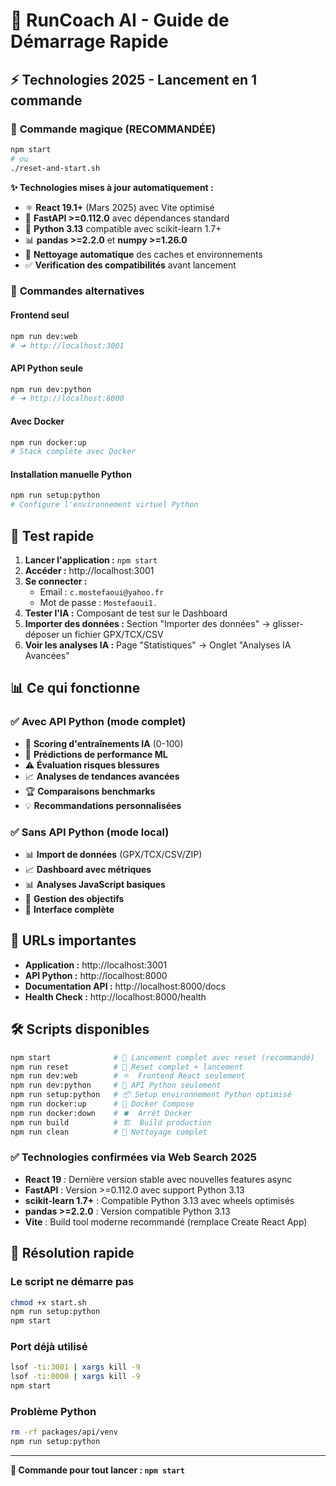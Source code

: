# 🚀 RunCoach AI - Guide de Démarrage Rapide

## ⚡ Technologies 2025 - Lancement en 1 commande

### 🚀 **Commande magique (RECOMMANDÉE)**
```bash
npm start
# ou
./reset-and-start.sh
```

**✨ Technologies mises à jour automatiquement :**
- ⚛️ **React 19.1+** (Mars 2025) avec Vite optimisé
- 🐍 **FastAPI >=0.112.0** avec dépendances standard
- 🧠 **Python 3.13** compatible avec scikit-learn 1.7+
- 📊 **pandas >=2.2.0** et **numpy >=1.26.0**
- 🔄 **Nettoyage automatique** des caches et environnements
- ✅ **Verification des compatibilités** avant lancement

### 🎯 **Commandes alternatives**

#### Frontend seul
```bash
npm run dev:web
# ➜ http://localhost:3001
```

#### API Python seule
```bash
npm run dev:python
# ➜ http://localhost:8000
```

#### Avec Docker
```bash
npm run docker:up
# Stack complète avec Docker
```

#### Installation manuelle Python
```bash
npm run setup:python
# Configure l'environnement virtuel Python
```

## 🎯 Test rapide

1. **Lancer l'application :** `npm start`
2. **Accéder :** http://localhost:3001
3. **Se connecter :**
   - Email : `c.mostefaoui@yahoo.fr`
   - Mot de passe : `Mostefaoui1.`
4. **Tester l'IA :** Composant de test sur le Dashboard
5. **Importer des données :** Section "Importer des données" → glisser-déposer un fichier GPX/TCX/CSV
6. **Voir les analyses IA :** Page "Statistiques" → Onglet "Analyses IA Avancées"

## 📊 Ce qui fonctionne

### ✅ **Avec API Python (mode complet)**
- 🧠 **Scoring d'entraînements IA** (0-100)
- 🔮 **Prédictions de performance ML**
- ⚠️ **Évaluation risques blessures**
- 📈 **Analyses de tendances avancées**
- 🏆 **Comparaisons benchmarks**
- 💡 **Recommandations personnalisées**

### ✅ **Sans API Python (mode local)**
- 📊 **Import de données** (GPX/TCX/CSV/ZIP)
- 📈 **Dashboard avec métriques**
- 📊 **Analyses JavaScript basiques**
- 🎯 **Gestion des objectifs**
- 📱 **Interface complète**

## 🔗 URLs importantes

- **Application :** http://localhost:3001
- **API Python :** http://localhost:8000
- **Documentation API :** http://localhost:8000/docs
- **Health Check :** http://localhost:8000/health

## 🛠 Scripts disponibles

```bash
npm start              # 🚀 Lancement complet avec reset (recommandé)
npm run reset          # 🧹 Reset complet + lancement
npm run dev:web        # ⚛️  Frontend React seulement
npm run dev:python     # 🐍 API Python seulement
npm run setup:python   # 📦 Setup environnement Python optimisé
npm run docker:up      # 🐳 Docker Compose
npm run docker:down    # ⏹️  Arrêt Docker
npm run build          # 🏗️  Build production
npm run clean          # 🧹 Nettoyage complet
```

### ✅ **Technologies confirmées via Web Search 2025**
- **React 19** : Dernière version stable avec nouvelles features async
- **FastAPI** : Version >=0.112.0 avec support Python 3.13
- **scikit-learn 1.7+** : Compatible Python 3.13 avec wheels optimisés
- **pandas >=2.2.0** : Version compatible Python 3.13
- **Vite** : Build tool moderne recommandé (remplace Create React App)

## 🐛 Résolution rapide

### Le script ne démarre pas
```bash
chmod +x start.sh
npm run setup:python
npm start
```

### Port déjà utilisé
```bash
lsof -ti:3001 | xargs kill -9
lsof -ti:8000 | xargs kill -9
npm start
```

### Problème Python
```bash
rm -rf packages/api/venv
npm run setup:python
```

---

**🎯 Commande pour tout lancer : `npm start`**